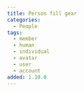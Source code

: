 ```yaml
---
title: Person fill gear
categories:
  - People
tags:
  - member
  - human
  - individual
  - avatar
  - user
  - account
added: 1.10.0
---
```

